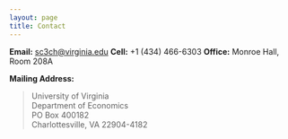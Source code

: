 ```yaml
---
layout: page
title: Contact
---
```



**Email:**   sc3ch@virginia.edu 
**Cell:** +1 (434) 466-6303
**Office:**   Monroe Hall, Room 208A

**Mailing Address:** 

> University of Virginia <br>Department of Economics <br>PO Box 400182 <br>Charlottesville, VA 22904-4182
